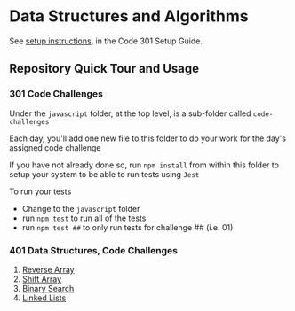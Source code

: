 # Data Structures and Algorithms

See [setup instructions](https://codefellows.github.io/setup-guide/code-301/3-code-challenges), in the Code 301 Setup Guide.

## Repository Quick Tour and Usage

### 301 Code Challenges

Under the `javascript` folder, at the top level, is a sub-folder called `code-challenges`

Each day, you'll add one new file to this folder to do your work for the day's assigned code challenge

If you have not already done so, run `npm install` from within this folder to setup your system to be able to run tests using `Jest`

To run your tests

- Change to the `javascript` folder
- run `npm test` to run all of the tests
- run `npm test ##` to only run tests for challenge ## (i.e. 01)

### 401 Data Structures, Code Challenges

1. [Reverse Array](https://github.com/Cozhee/data-structures-and-algorithms/tree/main/javascript/reverse-arrays)
2. [Shift Array](https://github.com/Cozhee/data-structures-and-algorithms/tree/main/javascript/shift-array)
3. [Binary Search](https://github.com/Cozhee/data-structures-and-algorithms/blob/main/javascript/binary-search/binary%20search.md)
4. [Linked Lists](https://github.com/Cozhee/data-structures-and-algorithms/blob/main/javascript/linked-list/README.md)
